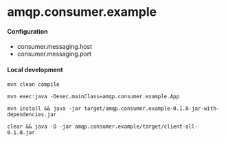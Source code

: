 # amqp.consumer.example

#### Configuration

* consumer.messaging.host
* consumer.messaging.port

#### Local development

```shell
mvn clean compile
```

```shell
mvn exec:java -Dexec.mainClass=amqp.consumer.example.App
```

```shell
mvn install && java -jar target/amqp.consumer.example-0.1.0-jar-with-dependencies.jar
```

```shell
clear && java -D -jar amqp.consumer.example/target/client-all-0.1.0.jar
```